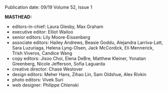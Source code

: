 Publication date: 09/19
Volume 52, Issue 1

**MASTHEAD:**
- editors-in-chief: Laura Glesby, Max Graham
- executive editor: Elliot Wailoo
- senior editors: Lily Moore-Eissenberg
- associate editors: Hailey Andrews, Beasie Goddu, Alejandra Larriva-Latt, Sara Luzuriaga, Helena Lyng-Olsen, Jack McCordick, Eli Mennerick, Trish Viveros, Candice Wang
- copy editors: Jisoo Choi, Elena DeBre, Matthew Kleiner, Yonatan Greenberg, Nicole Jefferson, Sofia Laguarda
- creative director: Chase Westover
- design editors: Meher Hans, Zihao Lin, Sam Oldshue, Alex Rivkin
- photo editors: Vivek Suri
- web designer: Philippe Chlenski

